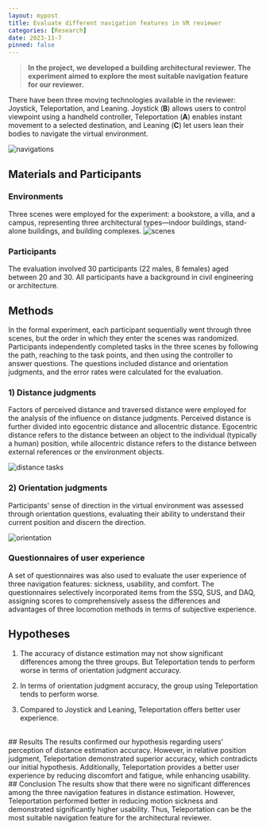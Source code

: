 ```yaml
---
layout: mypost
title: Evaluate different navigation features in VR reviewer
categories: [Research]
date: 2023-11-7
pinned: false
---
```


> **In the project, we developed a building architectural reviewer. The experiment aimed to explore the most suitable navigation feature for our reviewer.**

There have been three moving technologies available in the reviewer: Joystick, Teleportation, and Leaning. Joystick (**B**) allows users to control viewpoint using a handheld controller, Teleportation (**A**) enables instant movement to a selected destination, and Leaning (**C**) let users lean their bodies to navigate the virtual environment. 

![navigations](https://s1.imagehub.cc/images/2025/01/18/28b8f9da95af42ca6b3a61617ac3a20a.png)

## Materials and Participants

### Environments

Three scenes were employed for the experiment: a bookstore, a villa, and a campus, representing three architectural types—indoor buildings, stand-alone buildings, and building complexes.
![scenes](https://s1.imagehub.cc/images/2025/01/18/ec0c2988a9c0bd623b459c13a90e1d88.png)
<br>

### Participants

The evaluation involved 30 participants (22 males, 8 females) aged between 20 and 30. All participants have a background in civil engineering or architecture.
<br>
## Methods

In the formal experiment, each participant sequentially went through three scenes, but the order in which they enter the scenes was randomized. Participants independently completed tasks in the three scenes by following the path, reaching to the task points, and then using the controller to answer questions. The questions included distance and orientation judgments, and the error rates were calculated for the evaluation.  

### 1) Distance judgments

Factors of perceived distance and traversed distance were employed for the analysis of the influence on distance judgments. Perceived distance is further divided into egocentric distance and allocentric distance. Egocentric distance refers to the distance between an object to the individual (typically a human) position, while allocentric distance refers to the distance between external references or the environment objects.

![distance tasks](https://s1.imagehub.cc/images/2025/01/18/ad176d486202a5d7f278fdc64bc14d2b.png) 
<br>

### 2) Orientation judgments

Participants' sense of direction in the virtual environment was assessed through orientation questions, evaluating their ability to understand their current position and discern the direction.

![orientation](https://s1.imagehub.cc/images/2025/01/18/cd43fea38924b85d1b8ce12e97f12e17.png)
<br>

### Questionnaires of user experience
A set of questionnaires was also used to evaluate the user experience of three navigation features: sickness, usability, and comfort. The questionnaires selectively incorporated items from the SSQ,  SUS, and DAQ, assigning scores to comprehensively assess the differences and advantages of three locomotion methods in terms of subjective experience.
<br>
## Hypotheses
1. The accuracy of distance estimation may not show significant differences among the three groups. But Teleportation tends to perform worse in terms of orientation judgment accuracy.


2. In terms of orientation judgment accuracy, the group using Teleportation tends to perform worse.


3. Compared to Joystick and Leaning, Teleportation offers better user experience.
<br>
## Results
The results confirmed our hypothesis regarding users' perception of distance estimation accuracy. However, in relative position judgment, Teleportation demonstrated superior accuracy, which contradicts our initial hypothesis. Additionally, Teleportation provides a better user experience by reducing discomfort and fatigue, while enhancing usability. 
<br>
## Conclusion
The results show that there were no significant differences among the three navigation features in distance estimation. However, Teleportation performed better in reducing motion sickness and demonstrated significantly higher usability. Thus, Teleportation can be the most suitable navigation feature for the architectural reviewer.